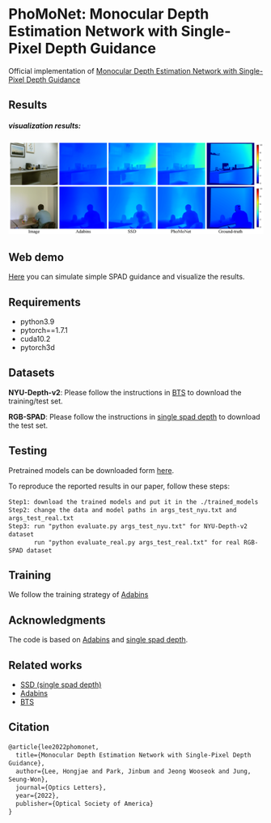 # PhoMoNet: Monocular Depth Estimation Network with Single-Pixel Depth Guidance
Official implementation of [Monocular Depth Estimation Network with Single-Pixel Depth Guidance](https://doi.org/10.1364/OL.478375)

## Results

##### visualization results:
<img src="https://github.com/jimmy9704/PhoMoNet/blob/main/image/Result.png" width="800"/>

## Web demo
[Here](https://7f46-163-152-183-111.jp.ngrok.io/) you can simulate simple SPAD guidance and visualize the results.

## Requirements
* python3.9
* pytorch==1.7.1
* cuda10.2
* pytorch3d

## Datasets
**NYU-Depth-v2**: Please follow the instructions in [BTS](https://github.com/cleinc/bts) to download the training/test set.

**RGB-SPAD**: Please follow the instructions in [single spad depth](https://github.com/computational-imaging/single_spad_depth) to download the test set.

## Testing
Pretrained models can be downloaded form [here](https://www.dropbox.com/s/tswsg84ga76yq9x/PhoMoNet_adabins.pt?dl=0).

To reproduce the reported results in our paper, follow these steps:
```
Step1: download the trained models and put it in the ./trained_models
Step2: change the data and model paths in args_test_nyu.txt and args_test_real.txt
Step3: run "python evaluate.py args_test_nyu.txt" for NYU-Depth-v2 dataset
       run "python evaluate_real.py args_test_real.txt" for real RGB-SPAD dataset
```

## Training
We follow the training strategy of [Adabins](https://github.com/shariqfarooq123/AdaBins)

## Acknowledgments
The code is based on [Adabins](https://github.com/shariqfarooq123/AdaBins) and [single spad depth](https://github.com/computational-imaging/single_spad_depth).

## Related works
* [SSD (single spad depth)](https://github.com/computational-imaging/single_spad_depth)
* [Adabins](https://github.com/shariqfarooq123/AdaBins)
* [BTS](https://github.com/cleinc/bts)

## Citation
```
@article{lee2022phomonet,
  title={Monocular Depth Estimation Network with Single-Pixel Depth Guidance},
  author={Lee, Hongjae and Park, Jinbum and Jeong Wooseok and Jung, Seung-Won},
  journal={Optics Letters},
  year={2022},
  publisher={Optical Society of America}
}
```
